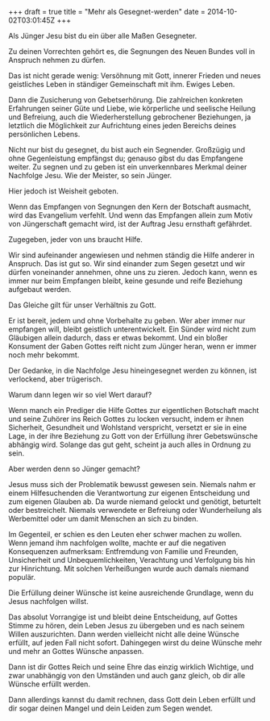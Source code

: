 +++
draft = true
title = "Mehr als Gesegnet-werden"
date = 2014-10-02T03:01:45Z
+++

Als Jünger Jesu bist du ein über alle Maßen Gesegneter.

Zu deinen Vorrechten gehört es, die Segnungen des Neuen Bundes voll in Anspruch nehmen zu dürfen.

Das ist nicht gerade wenig: Versöhnung mit Gott, innerer Frieden und neues geistliches Leben in ständiger Gemeinschaft mit ihm. Ewiges Leben.

Dann die Zusicherung von Gebetserhörung. Die zahlreichen konkreten Erfahrungen seiner Güte und Liebe, wie körperliche und seelische Heilung und Befreiung, auch die Wiederherstellung gebrochener Beziehungen, ja letztlich die Möglichkeit zur Aufrichtung eines jeden Bereichs deines persönlichen Lebens.

Nicht nur bist du gesegnet, du bist auch ein Segnender. Großzügig und ohne Gegenleistung empfängst du; genauso gibst du das Empfangene weiter. Zu segnen und zu geben ist ein unverkennbares Merkmal deiner Nachfolge Jesu. Wie der Meister, so sein Jünger.

Hier jedoch ist Weisheit geboten.

Wenn das Empfangen von Segnungen den Kern der Botschaft ausmacht, wird das Evangelium verfehlt. Und wenn das Empfangen allein zum Motiv von Jüngerschaft gemacht wird, ist der Auftrag Jesu ernsthaft gefährdet.

Zugegeben, jeder von uns braucht Hilfe.

Wir sind aufeinander angewiesen und nehmen ständig die Hilfe anderer in Anspruch. Das ist gut so. Wir sind einander zum Segen gesetzt und wir dürfen voneinander annehmen, ohne uns zu zieren. Jedoch kann, wenn es immer nur beim Empfangen bleibt, keine gesunde und reife Beziehung aufgebaut werden.

Das Gleiche gilt für unser Verhältnis zu Gott.

Er ist bereit, jedem und ohne Vorbehalte zu geben. Wer aber immer nur empfangen will, bleibt geistlich unterentwickelt. Ein Sünder wird nicht zum Gläubigen allein dadurch, dass er etwas bekommt. Und ein bloßer Konsument der Gaben Gottes reift nicht zum Jünger heran, wenn er immer noch mehr bekommt.

Der Gedanke, in die Nachfolge Jesu hineingesegnet werden zu können, ist verlockend, aber trügerisch.

Warum dann legen wir so viel Wert darauf?

Wenn manch ein Prediger die Hilfe Gottes zur eigentlichen Botschaft macht und seine Zuhörer ins Reich Gottes zu locken versucht, indem er ihnen Sicherheit, Gesundheit und Wohlstand verspricht, versetzt er sie in eine Lage, in der ihre Beziehung zu Gott von der Erfüllung ihrer Gebetswünsche abhängig wird. Solange das gut geht, scheint ja auch alles in Ordnung zu sein.

Aber werden denn so Jünger gemacht?

Jesus muss sich der Problematik bewusst gewesen sein. Niemals nahm er einem Hilfesuchenden die Verantwortung zur eigenen Entscheidung und zum eigenen Glauben ab. Da wurde niemand gelockt und genötigt, beturtelt oder bestreichelt. Niemals verwendete er Befreiung oder Wunderheilung als Werbemittel oder um damit Menschen an sich zu binden.

Im Gegenteil, er schien es den Leuten eher schwer machen zu wollen. Wenn jemand ihm nachfolgen wollte, machte er auf die negativen Konsequenzen aufmerksam: Entfremdung von Familie und Freunden, Unsicherheit und Unbequemlichkeiten, Verachtung und Verfolgung bis hin zur Hinrichtung. Mit solchen Verheißungen wurde auch damals niemand populär.

Die Erfüllung deiner Wünsche ist keine ausreichende Grundlage, wenn du Jesus nachfolgen willst.

Das absolut Vorrangige ist und bleibt deine Entscheidung, auf Gottes Stimme zu hören, dein Leben Jesus zu übergeben und es nach seinem Willen auszurichten. Dann werden vielleicht nicht alle deine Wünsche erfüllt, auf jeden Fall nicht sofort. Dahingegen wirst du deine Wünsche mehr und mehr an Gottes Wünsche anpassen.

Dann ist dir Gottes Reich und seine Ehre das einzig wirklich Wichtige, und zwar unabhängig von den Umständen und auch ganz gleich, ob dir alle Wünsche erfüllt werden.

Dann allerdings kannst du damit rechnen, dass Gott dein Leben erfüllt und dir sogar deinen Mangel und dein Leiden zum Segen wendet.
